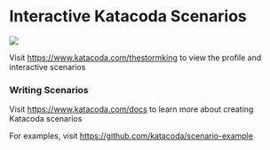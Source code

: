 # Interactive Katacoda Scenarios

[![](http://shields.katacoda.com/katacoda/thestormking/count.svg)](https://www.katacoda.com/thestormking "Get your profile on Katacoda.com")

Visit https://www.katacoda.com/thestormking to view the profile and interactive scenarios

### Writing Scenarios
Visit https://www.katacoda.com/docs to learn more about creating Katacoda scenarios

For examples, visit https://github.com/katacoda/scenario-example
